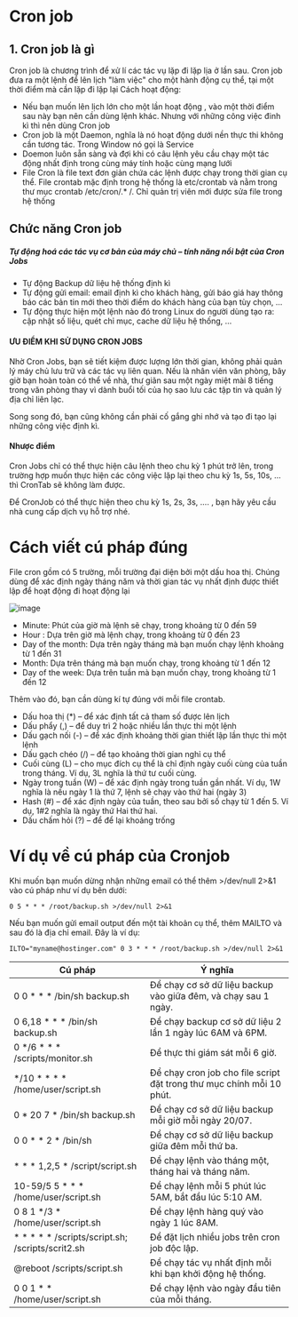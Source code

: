 # Cron job
## 1. Cron job là gì
 Cron job là chương trình để xử lí các tác vụ  lặp đi lặp lịa ở lần sau. Cron job đưa ra một lệnh  để lên lịch "làm việc" cho một hành động cụ thể, tại một thời điểm
mà cần lặp đi lặp lại
 Cách hoạt động:
 - Nếu bạn muốn lên lịch lớn cho một lần hoạt động , vào một thời điểm sau này bạn nên cần dùng lệnh khác. Nhưng với những công việc đinh kì thì nên dùng Cron job
 - Cron job là một Daemon, nghĩa là nó hoạt động dưới nền thực thi không cần tương tác. Trong Window nó gọi là Service 
 - Doemon luôn sẵn sàng và đợi khi có câu lệnh yêu cầu chạy một tác động nhất định trong cùng máy tính hoặc cùng mạng lưới
 - File Cron là file text đơn giản chứa các lệnh được chạy trong thời gian cụ thể. File crontab mặc định trong hệ thống là etc/crontab  và nằm trong thư mục 
 crontab /etc/cron/.* /. Chỉ quản trị viên mới được sửa file trong hệ thống 

## Chức năng Cron job

##### Tự động hoá các tác vụ cơ bản của máy chủ – tính năng nổi bật của Cron Jobs
- Tự động Backup dữ liệu hệ thống định kì
- Tự động gửi email: email định kì cho khách hàng, gửi báo giá hay thông báo các bản tin mới theo thời điểm do khách hàng của bạn tùy chọn, …
- Tự động thực hiện một lệnh nào đó trong Linux do người dùng tạo ra: cập nhật số liệu, quét chỉ mục, cache dữ liệu hệ thống, …

#### ƯU ĐIỂM KHI SỬ DỤNG CRON JOBS
Nhờ Cron Jobs, bạn sẽ tiết kiệm được lượng lớn thời gian, không phải quản lý máy chủ lưu trữ và các tác vụ liên quan. Nếu là nhân viên văn phòng, bây giờ bạn hoàn toàn có thể về nhà, thư giãn sau một ngày miệt mài 8 tiếng trong văn phòng thay vì dành buổi tối của họ sao lưu các tập tin và quản lý địa chỉ liên lạc.

Song song đó, bạn cũng không cần phải cố gắng ghi nhớ và tạo đi tạo lại những công việc định kì.

#### Nhược điểm
Cron Jobs chỉ có thể thực hiện câu lệnh theo chu kỳ 1 phút trở lên, trong trường hợp muốn thực hiện các công việc lặp lại theo chu kỳ 1s, 5s, 10s, … thì CronTab sẽ không làm được.

Để CronJob có thể thực hiện theo chu kỳ 1s, 2s, 3s, …. , bạn hãy yêu cầu nhà cung cấp dịch vụ hỗ trợ nhé.



# Cách viết cú pháp đúng 
File cron gồm có 5 trường, mỗi trường đại diện bởi một dấu hoa thị. Chúng dùng để xác định ngày tháng năm và thời gian tác vụ nhất định được thiết lập 
để hoạt động đi hoạt động lại

![image](https://user-images.githubusercontent.com/105496635/184057276-209e242b-736e-4bea-8b61-2ae6e8c6e256.png)

- Minute: Phút của giờ mà lệnh sẽ chạy, trong khoảng từ 0 đến 59 
- Hour : Dựa trên giờ mà lệnh chạy, trong khoảng từ 0 đến 23
- Day of the month: Dựa trên ngày tháng mà  bạn muốn chạy lệnh khoảng từ  1 đến 31
- Month: Dựa trên tháng mà bạn muốn chạy, trong khoảng từ 1 đến 12
- Day of the week: Dựa trên tuần mà bạn muốn chạy, trong khoảng từ 1 đến 12

Thêm vào đó, bạn cần dùng kí tự đúng với mỗi file crontab.

- Dấu hoa thị (*) – để xác định tất cả tham số được lên lịch
- Dấu phẩy (,) – để duy trì 2 hoặc nhiều lần thực thi một lệnh
- Dấu gạch nối (-) – để xác định khoảng thời gian thiết lập lần thực thi một lệnh
- Dấu gạch chéo (/) – để tạo khoảng thời gian nghỉ cụ thể
- Cuối cùng (L) – cho mục đích cụ thể là chỉ định ngày cuối cùng của tuần trong tháng. Ví dụ, 3L nghĩa là thứ tư cuối cùng.
- Ngày trong tuần (W) – để xác định ngày trong tuần gần nhất. Ví dụ, 1W nghĩa là nếu ngày 1 là thứ 7, lệnh sẽ chạy vào thứ hai (ngày 3)
- Hash (#) – để xác định ngày của tuần, theo sau bởi số chạy từ 1 đến 5. Ví dụ, 1#2 nghĩa là ngày thứ Hai thứ hai.
- Dấu chấm hỏi (?) – để để lại khoảng trống

# Ví dụ về cú pháp của Cronjob

Khi muốn bạn muốn dừng nhận những email có thể thêm >/dev/null 2>&1 vào cú pháp như ví dụ bên dưới:

`0 5 * * * /root/backup.sh >/dev/null 2>&1`

Nếu bạn muốn gửi email output đến một tài khoản cụ thể, thêm MAILTO và sau đó là địa chỉ email. Đây là ví dụ:

`ILTO="myname@hostinger.com"
0 3 * * * /root/backup.sh >/dev/null 2>&1`

|Cú pháp|Ý nghĩa|
|-|-|
|0 0 * * * /bin/sh backup.sh|Để chạy cơ sở dữ liệu backup vào giữa đêm, và chạy sau 1 ngày.|
|0 6,18 * * * /bin/sh backup.sh|	Để chạy backup cơ sở dữ liệu 2 lần 1 ngày lúc 6AM và 6PM.|
|0 */6 * * * /scripts/monitor.sh|	Để thực thi giám sát mỗi 6 giờ.|
|*/10 * * * * /home/user/script.sh|	Để chạy cron job cho file script đặt trong thư mục chính mỗi 10 phút.|
|0 * 20 7 * /bin/sh backup.sh|	Để chạy cơ sở dữ liệu backup mỗi giờ mỗi ngày 20/07.|
|0 0 * * 2 * /bin/sh|	Để chạy cơ sở dữ liệu backup giữa đêm mỗi thứ ba.|
|* * * 1,2,5 *  /script/script.sh|	Để chạy lệnh vào tháng một, tháng hai và tháng năm.|
|10-59/5 5 * * * /home/user/script.sh|	Để chạy lệnh mỗi 5 phút lúc 5AM, bắt đầu lúc 5:10 AM.|
|0 8 1 */3 * /home/user/script.sh	|Để chạy lệnh hàng quý vào ngày 1 lúc 8AM.|
|* * * * * /scripts/script.sh; /scripts/scrit2.sh|	Để đặt lịch nhiều jobs trên cron job độc lập.|
|@reboot /scripts/script.sh	|Để chạy tác vụ nhất định mỗi khi bạn khởi động hệ thống.|
|0 0 1 * *  /home/user/script.sh|	Để chạy lệnh vào ngày đầu tiên của mỗi tháng.|

